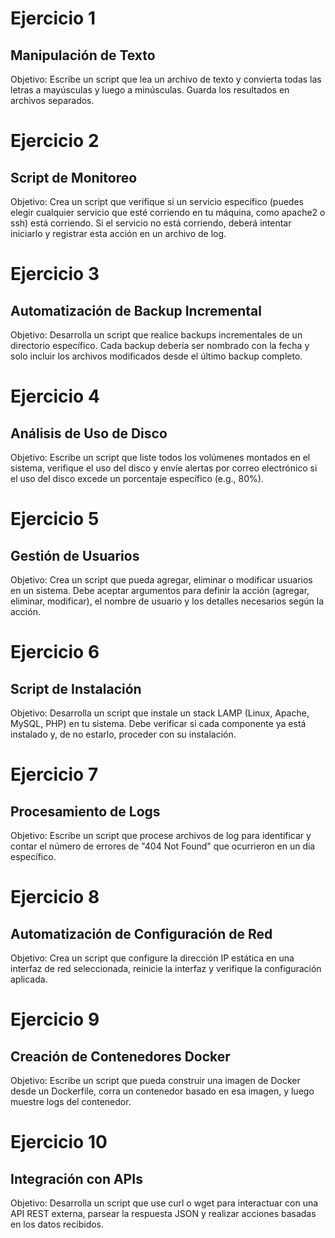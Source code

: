# Ejercicio 1

## Manipulación de Texto
Objetivo: Escribe un script que lea un archivo de texto y convierta todas las letras a mayúsculas y luego a minúsculas. Guarda los resultados en archivos separados.

# Ejercicio 2

## Script de Monitoreo
Objetivo: Crea un script que verifique si un servicio específico (puedes elegir cualquier servicio que esté corriendo en tu máquina, como apache2 o ssh) está corriendo. Si el servicio no está corriendo, deberá intentar iniciarlo y registrar esta acción en un archivo de log.

# Ejercicio 3

## Automatización de Backup Incremental
Objetivo: Desarrolla un script que realice backups incrementales de un directorio específico. Cada backup debería ser nombrado con la fecha y solo incluir los archivos modificados desde el último backup completo.

# Ejercicio 4

## Análisis de Uso de Disco
Objetivo: Escribe un script que liste todos los volúmenes montados en el sistema, verifique el uso del disco y envíe alertas por correo electrónico si el uso del disco excede un porcentaje específico (e.g., 80%).

# Ejercicio 5

## Gestión de Usuarios
Objetivo: Crea un script que pueda agregar, eliminar o modificar usuarios en un sistema. Debe aceptar argumentos para definir la acción (agregar, eliminar, modificar), el nombre de usuario y los detalles necesarios según la acción.

# Ejercicio 6

## Script de Instalación
Objetivo: Desarrolla un script que instale un stack LAMP (Linux, Apache, MySQL, PHP) en tu sistema. Debe verificar si cada componente ya está instalado y, de no estarlo, proceder con su instalación.

# Ejercicio 7

## Procesamiento de Logs
Objetivo: Escribe un script que procese archivos de log para identificar y contar el número de errores de "404 Not Found" que ocurrieron en un día específico.

# Ejercicio 8

## Automatización de Configuración de Red
Objetivo: Crea un script que configure la dirección IP estática en una interfaz de red seleccionada, reinicie la interfaz y verifique la configuración aplicada.

# Ejercicio 9

## Creación de Contenedores Docker
Objetivo: Escribe un script que pueda construir una imagen de Docker desde un Dockerfile, corra un contenedor basado en esa imagen, y luego muestre logs del contenedor.

# Ejercicio 10

## Integración con APIs
Objetivo: Desarrolla un script que use curl o wget para interactuar con una API REST externa, parsear la respuesta JSON y realizar acciones basadas en los datos recibidos.